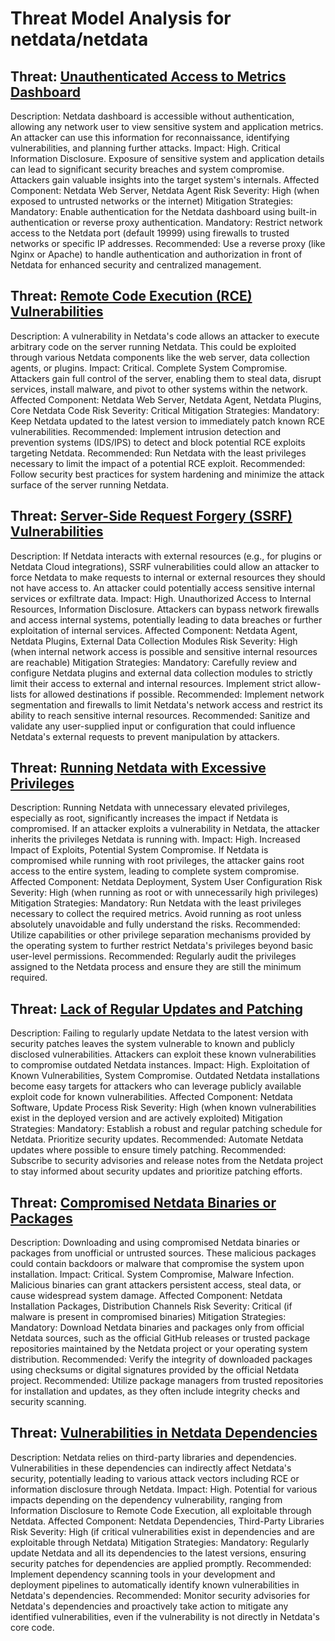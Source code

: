 # Threat Model Analysis for netdata/netdata

## Threat: [Unauthenticated Access to Metrics Dashboard](./threats/unauthenticated_access_to_metrics_dashboard.md)

Description: Netdata dashboard is accessible without authentication, allowing any network user to view sensitive system and application metrics. An attacker can use this information for reconnaissance, identifying vulnerabilities, and planning further attacks.
Impact: High.  Critical Information Disclosure. Exposure of sensitive system and application details can lead to significant security breaches and system compromise. Attackers gain valuable insights into the target system's internals.
Affected Component: Netdata Web Server, Netdata Agent
Risk Severity: High (when exposed to untrusted networks or the internet)
Mitigation Strategies:
    Mandatory: Enable authentication for the Netdata dashboard using built-in authentication or reverse proxy authentication.
    Mandatory: Restrict network access to the Netdata port (default 19999) using firewalls to trusted networks or specific IP addresses.
    Recommended: Use a reverse proxy (like Nginx or Apache) to handle authentication and authorization in front of Netdata for enhanced security and centralized management.

## Threat: [Remote Code Execution (RCE) Vulnerabilities](./threats/remote_code_execution__rce__vulnerabilities.md)

Description: A vulnerability in Netdata's code allows an attacker to execute arbitrary code on the server running Netdata. This could be exploited through various Netdata components like the web server, data collection agents, or plugins.
Impact: Critical. Complete System Compromise. Attackers gain full control of the server, enabling them to steal data, disrupt services, install malware, and pivot to other systems within the network.
Affected Component: Netdata Web Server, Netdata Agent, Netdata Plugins, Core Netdata Code
Risk Severity: Critical
Mitigation Strategies:
    Mandatory: Keep Netdata updated to the latest version to immediately patch known RCE vulnerabilities.
    Recommended: Implement intrusion detection and prevention systems (IDS/IPS) to detect and block potential RCE exploits targeting Netdata.
    Recommended: Run Netdata with the least privileges necessary to limit the impact of a potential RCE exploit.
    Recommended: Follow security best practices for system hardening and minimize the attack surface of the server running Netdata.

## Threat: [Server-Side Request Forgery (SSRF) Vulnerabilities](./threats/server-side_request_forgery__ssrf__vulnerabilities.md)

Description: If Netdata interacts with external resources (e.g., for plugins or Netdata Cloud integrations), SSRF vulnerabilities could allow an attacker to force Netdata to make requests to internal or external resources they should not have access to. An attacker could potentially access sensitive internal services or exfiltrate data.
Impact: High. Unauthorized Access to Internal Resources, Information Disclosure. Attackers can bypass network firewalls and access internal systems, potentially leading to data breaches or further exploitation of internal services.
Affected Component: Netdata Agent, Netdata Plugins, External Data Collection Modules
Risk Severity: High (when internal network access is possible and sensitive internal resources are reachable)
Mitigation Strategies:
    Mandatory: Carefully review and configure Netdata plugins and external data collection modules to strictly limit their access to external and internal resources. Implement strict allow-lists for allowed destinations if possible.
    Recommended: Implement network segmentation and firewalls to limit Netdata's network access and restrict its ability to reach sensitive internal resources.
    Recommended: Sanitize and validate any user-supplied input or configuration that could influence Netdata's external requests to prevent manipulation by attackers.

## Threat: [Running Netdata with Excessive Privileges](./threats/running_netdata_with_excessive_privileges.md)

Description: Running Netdata with unnecessary elevated privileges, especially as root, significantly increases the impact if Netdata is compromised. If an attacker exploits a vulnerability in Netdata, the attacker inherits the privileges Netdata is running with.
Impact: High. Increased Impact of Exploits, Potential System Compromise. If Netdata is compromised while running with root privileges, the attacker gains root access to the entire system, leading to complete system compromise.
Affected Component: Netdata Deployment, System User Configuration
Risk Severity: High (when running as root or with unnecessarily high privileges)
Mitigation Strategies:
    Mandatory: Run Netdata with the least privileges necessary to collect the required metrics.  Avoid running as root unless absolutely unavoidable and fully understand the risks.
    Recommended: Utilize capabilities or other privilege separation mechanisms provided by the operating system to further restrict Netdata's privileges beyond basic user-level permissions.
    Recommended: Regularly audit the privileges assigned to the Netdata process and ensure they are still the minimum required.

## Threat: [Lack of Regular Updates and Patching](./threats/lack_of_regular_updates_and_patching.md)

Description: Failing to regularly update Netdata to the latest version with security patches leaves the system vulnerable to known and publicly disclosed vulnerabilities. Attackers can exploit these known vulnerabilities to compromise outdated Netdata instances.
Impact: High. Exploitation of Known Vulnerabilities, System Compromise. Outdated Netdata installations become easy targets for attackers who can leverage publicly available exploit code for known vulnerabilities.
Affected Component: Netdata Software, Update Process
Risk Severity: High (when known vulnerabilities exist in the deployed version and are actively exploited)
Mitigation Strategies:
    Mandatory: Establish a robust and regular patching schedule for Netdata. Prioritize security updates.
    Recommended: Automate Netdata updates where possible to ensure timely patching.
    Recommended: Subscribe to security advisories and release notes from the Netdata project to stay informed about security updates and prioritize patching efforts.

## Threat: [Compromised Netdata Binaries or Packages](./threats/compromised_netdata_binaries_or_packages.md)

Description: Downloading and using compromised Netdata binaries or packages from unofficial or untrusted sources. These malicious packages could contain backdoors or malware that compromise the system upon installation.
Impact: Critical. System Compromise, Malware Infection. Malicious binaries can grant attackers persistent access, steal data, or cause widespread system damage.
Affected Component: Netdata Installation Packages, Distribution Channels
Risk Severity: Critical (if malware is present in compromised binaries)
Mitigation Strategies:
    Mandatory: Download Netdata binaries and packages only from official Netdata sources, such as the official GitHub releases or trusted package repositories maintained by the Netdata project or your operating system distribution.
    Recommended: Verify the integrity of downloaded packages using checksums or digital signatures provided by the official Netdata project.
    Recommended: Utilize package managers from trusted repositories for installation and updates, as they often include integrity checks and security scanning.

## Threat: [Vulnerabilities in Netdata Dependencies](./threats/vulnerabilities_in_netdata_dependencies.md)

Description: Netdata relies on third-party libraries and dependencies. Vulnerabilities in these dependencies can indirectly affect Netdata's security, potentially leading to various attack vectors including RCE or information disclosure through Netdata.
Impact: High.  Potential for various impacts depending on the dependency vulnerability, ranging from Information Disclosure to Remote Code Execution, all exploitable through Netdata.
Affected Component: Netdata Dependencies, Third-Party Libraries
Risk Severity: High (if critical vulnerabilities exist in dependencies and are exploitable through Netdata)
Mitigation Strategies:
    Mandatory: Regularly update Netdata and all its dependencies to the latest versions, ensuring security patches for dependencies are applied promptly.
    Recommended: Implement dependency scanning tools in your development and deployment pipelines to automatically identify known vulnerabilities in Netdata's dependencies.
    Recommended: Monitor security advisories for Netdata's dependencies and proactively take action to mitigate any identified vulnerabilities, even if the vulnerability is not directly in Netdata's core code.

